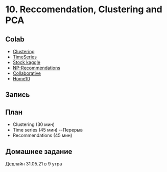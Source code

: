 # 10. Reccomendation, Clustering and PCA

## Colab
* [Clustering](https://colab.research.google.com/github/samstikhin/ml2021/blob/master/10-Special/Clustering.ipynb)
* [TimeSeries](https://colab.research.google.com/github/samstikhin/ml2021/blob/master/10-Special/TS.ipynb)
* [Stock kaggle](https://colab.research.google.com/github/samstikhin/ml2021/blob/master/10-Special/stock_kaggle.ipynb)
* [NP-Recommendations](https://colab.research.google.com/github/samstikhin/ml2021/blob/master/10-Special/NP.ipynb)
* [Collaborative](https://colab.research.google.com/github/samstikhin/ml2021/blob/master/10-Special/Collaborative.ipynb)
* [Home10](https://colab.research.google.com/github/samstikhin/ml2021/blob/master/10-Special/Home10.ipynb)

## Запись 


## План
* Clustering (30 мин)
* Time series (45 мин)
--Перерыв
* Recommendations (45 мин)


## Домашнее задание
Дедлайн 31.05.21 в 9 утра
